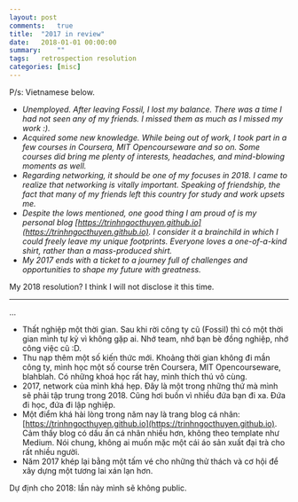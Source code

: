 ```yaml
---
layout: post
comments:	true
title:  "2017 in review"
date:   2018-01-01 00:00:00
summary:    ""
tags:   retrospection resolution 
categories:	[misc]
---
```


P/s: Vietnamese below.

- *Unemployed. After leaving Fossil, I lost my balance. There was a time I had not seen any of my friends. I missed them as much as I missed my work :).*
- *Acquired some new knowledge. While being out of work, I took part in a few courses in Coursera, MIT Opencourseware and so on. Some courses did bring me plenty of interests, headaches, and mind-blowing moments as well.*
- *Regarding networking, it should be one of my focuses in 2018. I came to realize that networking is vitally important. Speaking of friendship, the fact that many of my friends left this country for study and work upsets me.*
- *Despite the lows mentioned, one good thing I am proud of is my personal blog [https://trinhngocthuyen.github.io](https://trinhngocthuyen.github.io). I consider it a brainchild in which I could freely leave my unique footprints. Everyone loves a one-of-a-kind shirt, rather than a mass-produced shirt.*
- *My 2017 ends with a ticket to a journey full of challenges and opportunities to shape my future with greatness.*

My 2018 resolution? I think I will not disclose it this time.

---
...

- Thất nghiệp một thời gian. Sau khi rời công ty cũ (Fossil) thì có một thời gian mình tự kỷ vì không gặp ai. Nhớ team, nhớ bạn bè đồng nghiệp, nhớ công việc cũ :D.
- Thu nạp thêm một số kiến thức mới. Khoảng thời gian không đi mần công ty, mình học một số course trên Coursera, MIT Opencourseware, blahblah. Có những khoá học rất hay, mình thích thú vô cùng.
- 2017, network của mình khá hẹp. Đây là một trong những thứ mà mình sẽ phải tập trung trong 2018. Cũng hơi buồn vì nhiều đứa bạn đi xa. Đứa đi học, đứa đi lập nghiệp.
- Một điểm khá hài lòng trong năm nay là trang blog cá nhân: [https://trinhngocthuyen.github.io](https://trinhngocthuyen.github.io). Cảm thấy blog có dấu ấn cá nhân nhiều hơn, không theo template như Medium. Nói chung, không ai muốn mặc một cái áo sản xuất đại trà cho rất nhiều người.
- Năm 2017 khép lại bằng một tấm vé cho những thử thách và cơ hội để xây dựng một tương lai xán lạn hơn.

Dự định cho 2018: lần này mình sẽ không public.
